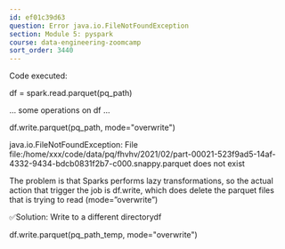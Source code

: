 ```yaml
---
id: ef01c39d63
question: Error java.io.FileNotFoundException
section: Module 5: pyspark
course: data-engineering-zoomcamp
sort_order: 3440
---
```


Code executed:

df = spark.read.parquet(pq_path)

… some operations on df …

df.write.parquet(pq_path, mode="overwrite")

java.io.FileNotFoundException: File file:/home/xxx/code/data/pq/fhvhv/2021/02/part-00021-523f9ad5-14af-4332-9434-bdcb0831f2b7-c000.snappy.parquet does not exist

The problem is that Sparks performs lazy transformations, so the actual action that trigger the job is df.write, which does delete the parquet files that is trying to read (mode=”overwrite”)

✅Solution: Write to a different directorydf

df.write.parquet(pq_path_temp, mode="overwrite")

